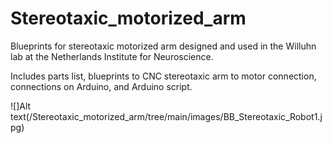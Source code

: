 # Stereotaxic_motorized_arm
Blueprints for stereotaxic motorized arm designed and used in the Willuhn lab at the Netherlands Institute for Neuroscience. 

Includes parts list, blueprints to CNC stereotaxic arm to motor connection, connections on Arduino, and Arduino script.
  
![]Alt text(/Stereotaxic_motorized_arm/tree/main/images/BB_Stereotaxic_Robot1.jpg)
